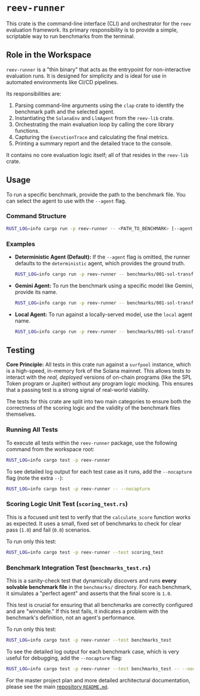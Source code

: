 # `reev-runner`

This crate is the command-line interface (CLI) and orchestrator for the `reev` evaluation framework. Its primary responsibility is to provide a simple, scriptable way to run benchmarks from the terminal.

## Role in the Workspace

`reev-runner` is a "thin binary" that acts as the entrypoint for non-interactive evaluation runs. It is designed for simplicity and is ideal for use in automated environments like CI/CD pipelines.

Its responsibilities are:
1.  Parsing command-line arguments using the `clap` crate to identify the benchmark path and the selected agent.
2.  Instantiating the `SolanaEnv` and `LlmAgent` from the `reev-lib` crate.
3.  Orchestrating the main evaluation loop by calling the core library functions.
4.  Capturing the `ExecutionTrace` and calculating the final metrics.
5.  Printing a summary report and the detailed trace to the console.

It contains no core evaluation logic itself; all of that resides in the `reev-lib` crate.

## Usage

To run a specific benchmark, provide the path to the benchmark file. You can select the agent to use with the `--agent` flag.

### Command Structure

```sh
RUST_LOG=info cargo run -p reev-runner -- <PATH_TO_BENCHMARK> [--agent <AGENT_NAME>]
```

### Examples

*   **Deterministic Agent (Default):**
    If the `--agent` flag is omitted, the runner defaults to the `deterministic` agent, which provides the ground truth.
    ```sh
    RUST_LOG=info cargo run -p reev-runner -- benchmarks/001-sol-transfer.yml
    ```

*   **Gemini Agent:**
    To run the benchmark using a specific model like Gemini, provide its name.
    ```sh
    RUST_LOG=info cargo run -p reev-runner -- benchmarks/001-sol-transfer.yml --agent gemini-2.5-pro
    ```

*   **Local Agent:**
    To run against a locally-served model, use the `local` agent name.
    ```sh
    RUST_LOG=info cargo run -p reev-runner -- benchmarks/001-sol-transfer.yml --agent local
    ```

## Testing

**Core Principle:** All tests in this crate run against a `surfpool` instance, which is a high-speed, in-memory fork of the Solana mainnet. This allows tests to interact with the *real, deployed* versions of on-chain programs (like the SPL Token program or Jupiter) without any program logic mocking. This ensures that a passing test is a strong signal of real-world viability.

The tests for this crate are split into two main categories to ensure both the correctness of the scoring logic and the validity of the benchmark files themselves.

### Running All Tests

To execute all tests within the `reev-runner` package, use the following command from the workspace root:

```sh
RUST_LOG=info cargo test -p reev-runner
```

To see detailed log output for each test case as it runs, add the `--nocapture` flag (note the extra `--`):

```sh
RUST_LOG=info cargo test -p reev-runner -- --nocapture
```

### Scoring Logic Unit Test (`scoring_test.rs`)

This is a focused unit test to verify that the `calculate_score` function works as expected. It uses a small, fixed set of benchmarks to check for clear pass (`1.0`) and fail (`0.0`) scenarios.

To run only this test:
```sh
RUST_LOG=info cargo test -p reev-runner --test scoring_test
```

### Benchmark Integration Test (`benchmarks_test.rs`)

This is a sanity-check test that dynamically discovers and runs **every solvable benchmark file** in the `benchmarks/` directory. For each benchmark, it simulates a "perfect agent" and asserts that the final score is `1.0`.

This test is crucial for ensuring that all benchmarks are correctly configured and are "winnable." If this test fails, it indicates a problem with the benchmark's definition, not an agent's performance.

To run only this test:
```sh
RUST_LOG=info cargo test -p reev-runner --test benchmarks_test
```

To see the detailed log output for each benchmark case, which is very useful for debugging, add the `--nocapture` flag:
```sh
RUST_LOG=info cargo test -p reev-runner --test benchmarks_test -- --nocapture
```

For the master project plan and more detailed architectural documentation, please see the main [repository `README.md`](../../README.md).
